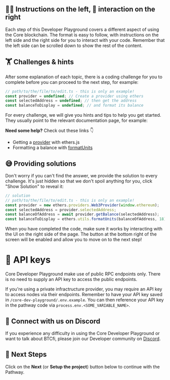 ## 🧑‍🏫 Instructions on the left, 🤝 interaction on the right

Each step of this Developer Playground covers a different aspect of using the Core blockchain. The format is easy to follow, with instructions on the left side and the right side for you to interact with your code. Remember that the left side can be scrolled down to show the rest of the content.

## 🏋️ Challenges & hints

After some explanation of each topic, there is a coding challenge for you to complete before you can proceed to the next step, for example:

```js
// path/to/the/file/to/edit.ts - this is only an example!
const provider = undefined; // Create a provider using ethers
const selectedAddress = undefined; // then get the address
const balanceToDisplay = undefined; // and format its balance
```

For every challenge, we will give you hints and tips to help you get started. They usually point to the relevant documentation page, for example:

**Need some help?** Check out these links 👇

- Getting a [provider](https://docs.ethers.io/v5/api/providers/#providers) with ethers.js
- Formatting a balance with [formatUnits](https://docs.ethers.io/v5/api/utils/display-logic/#utils-formatUnits)

## 😅 Providing solutions

Don't worry if you can't find the answer, we provide the solution to every challenge. It's just hidden so that we don't spoil anything for you, click "Show Solution" to reveal it:

```js
// solution
// path/to/the/file/to/edit.ts - this is only an example!
const provider = new ethers.providers.Web3Provider(window.ethereum);
const selectedAddress = provider.selectedAddress;
const balanceOfAddress = await provider.getBalance(selectedAddress);
const balanceToDisplay = ethers.utils.formatUnits(balanceOfAddress, 18);
```

When you have completed the code, make sure it works by interacting with the UI on the right side of the page. The button at the bottom right of the screen will be enabled and allow you to move on to the next step!

# 🧩 API keys

Core Developer Playground make use of public RPC endpoints only. There is no need to supply an API key to access the public endpoints.

If you're using a private infractructure provider, you may require an API key to access nodes via their endpoints. Remember to have your API key saved in `/core-dev-playground/.env.example`. You can then reference your API key in the pathway code via `process.env.<SOME_VARIABLE_NAME>`.

## 💬 Connect with us on Discord

If you experience any difficulty in using the Core Developer Playground or want to talk about BTCfi, please join our Developer community on [Discord](https://discord.com/invite/coredaoofficial).

## 👣 Next Steps

Click on the **Next** (or **Setup the project**) button below to continue with the Pathway.
